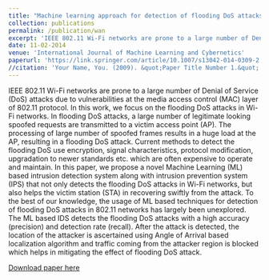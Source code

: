 ```yaml
---
title: "Machine learning approach for detection of flooding DoS attacks in 802.11 networks and attacker localization"
collection: publications
permalink: /publication/wan
excerpt: 'IEEE 802.11 Wi-Fi networks are prone to a large number of Denial of Service (DoS) attacks due to vulnerabilities at the media access control (MAC) layer of 802.11 protocol. In this work, we focus on the flooding DoS attacks in Wi-Fi networks. In flooding DoS attacks, a large number of legitimate looking spoofed requests are transmitted to a victim access point (AP). The processing of large number of spoofed frames results in a huge load at the AP, resulting in a flooding DoS attack. Current methods to detect the flooding DoS use encryption, signal characteristics, protocol modification, upgradation to newer standards etc. which are often expensive to operate and maintain. In this paper, we propose a novel Machine Learning (ML) based intrusion detection system along with intrusion prevention system (IPS) that not only detects the flooding DoS attacks in Wi-Fi networks, but also helps the victim station (STA) in recovering swiftly from the attack. To the best of our knowledge, the usage of ML based techniques for detection of flooding DoS attacks in 802.11 networks has largely been unexplored. The ML based IDS detects the flooding DoS attacks with a high accuracy (precision) and detection rate (recall). After the attack is detected, the location of the attacker is ascertained using Angle of Arrival based localization algorithm and traffic coming from the attacker region is blocked which helps in mitigating the effect of flooding DoS attack.'
date: 11-02-2014
venue: 'International Journal of Machine Learning and Cybernetics'
paperurl: 'https://link.springer.com/article/10.1007/s13042-014-0309-2'
//citation: 'Your Name, You. (2009). &quot;Paper Title Number 1.&quot; <i>Journal 1</i>. 1(1).'
---
```

IEEE 802.11 Wi-Fi networks are prone to a large number of Denial of Service (DoS) attacks due to vulnerabilities at the media access control (MAC) layer of 802.11 protocol. In this work, we focus on the flooding DoS attacks in Wi-Fi networks. In flooding DoS attacks, a large number of legitimate looking spoofed requests are transmitted to a victim access point (AP). The processing of large number of spoofed frames results in a huge load at the AP, resulting in a flooding DoS attack. Current methods to detect the flooding DoS use encryption, signal characteristics, protocol modification, upgradation to newer standards etc. which are often expensive to operate and maintain. In this paper, we propose a novel Machine Learning (ML) based intrusion detection system along with intrusion prevention system (IPS) that not only detects the flooding DoS attacks in Wi-Fi networks, but also helps the victim station (STA) in recovering swiftly from the attack. To the best of our knowledge, the usage of ML based techniques for detection of flooding DoS attacks in 802.11 networks has largely been unexplored. The ML based IDS detects the flooding DoS attacks with a high accuracy (precision) and detection rate (recall). After the attack is detected, the location of the attacker is ascertained using Angle of Arrival based localization algorithm and traffic coming from the attacker region is blocked which helps in mitigating the effect of flooding DoS attack.

[Download paper here](https://link.springer.com/article/10.1007/s13042-014-0309-2)

